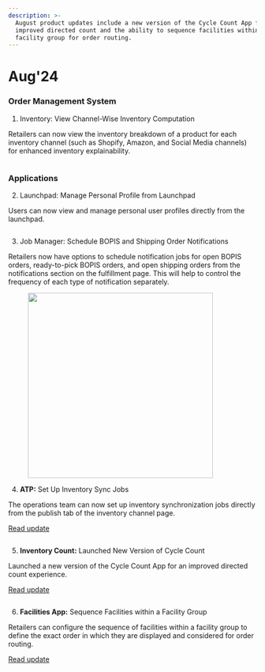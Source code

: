 ```yaml
---
description: >-
  August product updates include a new version of the Cycle Count App for
  improved directed count and the ability to sequence facilities within a
  facility group for order routing.
---
```


# Aug'24

### Order Management System

1. Inventory: View Channel-Wise Inventory Computation

Retailers can now view the inventory breakdown of a product for each inventory channel (such as Shopify, Amazon, and Social Media channels) for enhanced inventory explainability.

<figure><img src="https://www.hotwax.co/hs-fs/hubfs/View%20channel%20inventory%20computation.png?width=1653&#x26;height=1180&#x26;name=View%20channel%20inventory%20computation.png" alt=""><figcaption></figcaption></figure>

### Applications

2. Launchpad: Manage Personal Profile from Launchpad

Users can now view and manage personal user profiles directly from the launchpad.

<figure><img src="https://www.hotwax.co/hs-fs/hubfs/User%20Profile.png?width=1463&#x26;height=1215&#x26;name=User%20Profile.png" alt=""><figcaption></figcaption></figure>

3. Job Manager: Schedule BOPIS and Shipping Order Notifications

Retailers now have options to schedule notification jobs for open BOPIS orders, ready-to-pick BOPIS orders, and open shipping orders from the notifications section on the fulfillment page. This will help to control the frequency of each type of notification separately.

<figure><img src="https://www.hotwax.co/hs-fs/hubfs/schedule%20notification.png?width=1288&#x26;height=1224&#x26;name=schedule%20notification.png" alt="" width="375"><figcaption></figcaption></figure>

4. **ATP:** Set Up Inventory Sync Jobs

The operations team can now set up inventory synchronization jobs directly from the publish tab of the inventory channel page.

[Read update](https://www.hotwax.co/product-updates/set-up-inventory-synchronization-jobs-within-the-atp-app)

<figure><img src="https://www.hotwax.co/hubfs/Inventory%20sync%20jobs.png" alt=""><figcaption></figcaption></figure>

5. **Inventory Count:** Launched New Version of Cycle Count

Launched a new version of the Cycle Count App for an improved directed count experience.

[Read update](https://www.hotwax.co/product-updates/launched-new-version-of-the-cycle-count-app)

<figure><img src="https://www.hotwax.co/hubfs/cycle%20count-3.png" alt=""><figcaption></figcaption></figure>

6. **Facilities App:** Sequence Facilities within a Facility Group

Retailers can configure the sequence of facilities within a facility group to define the exact order in which they are displayed and considered for order routing.

[Read update](https://www.hotwax.co/product-updates/configure-sequence-of-facilities-within-a-facility-group)

<figure><img src="https://www.hotwax.co/hubfs/sequence%20facilties.png" alt=""><figcaption></figcaption></figure>
